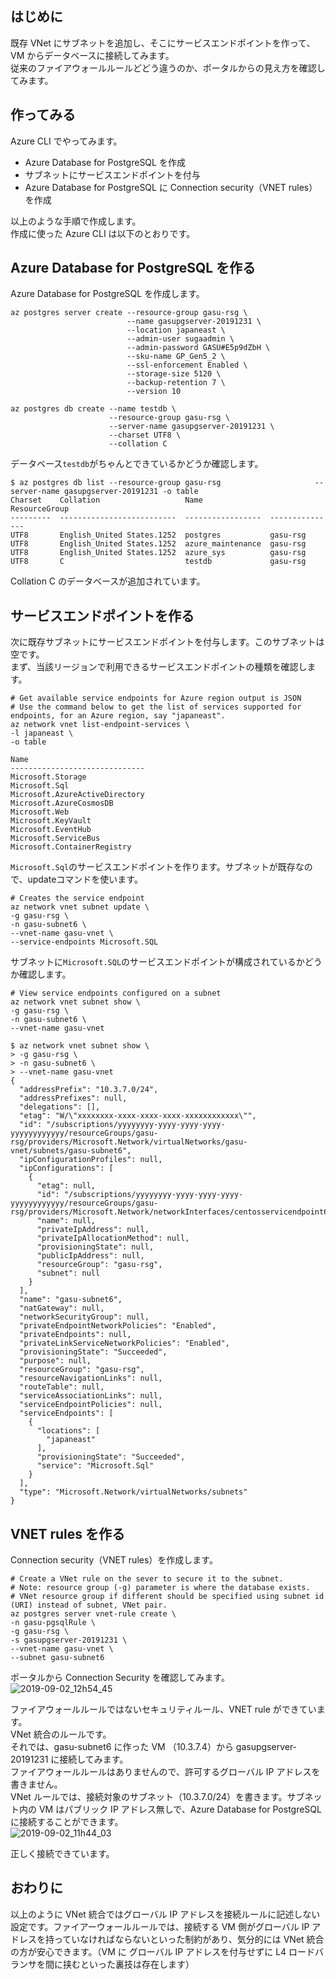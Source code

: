 ## はじめに  
既存 VNet にサブネットを追加し、そこにサービスエンドポイントを作って、VM からデータベースに接続してみます。  
従来のファイアウォールルールどどう違うのか、ポータルからの見え方を確認してみます。  

## 作ってみる  
Azure CLI でやってみます。  
* Azure Database for PostgreSQL を作成
* サブネットにサービスエンドポイントを付与
* Azure Database for PostgreSQL に  Connection security（VNET rules）を作成 

以上のような手順で作成します。  
作成に使った Azure CLI は以下のとおりです。 

## Azure Database for PostgreSQL を作る  
Azure Database for PostgreSQL を作成します。   
```
az postgres server create --resource-group gasu-rsg \
                          --name gasupgserver-20191231 \
                          --location japaneast \
                          --admin-user sugaadmin \
                          --admin-password GASU#E5p9dZbH \
                          --sku-name GP_Gen5_2 \
                          --ssl-enforcement Enabled \
                          --storage-size 5120 \
                          --backup-retention 7 \
                          --version 10

az postgres db create --name testdb \
                      --resource-group gasu-rsg \
                      --server-name gasupgserver-20191231 \
                      --charset UTF8 \
                      --collation C
```
データベース`testdb`がちゃんとできているかどうか確認します。  
```
$ az postgres db list --resource-group gasu-rsg                     --server-name gasupgserver-20191231 -o table
Charset    Collation                   Name               ResourceGroup
---------  --------------------------  -----------------  ---------------
UTF8       English_United States.1252  postgres           gasu-rsg
UTF8       English_United States.1252  azure_maintenance  gasu-rsg
UTF8       English_United States.1252  azure_sys          gasu-rsg
UTF8       C                           testdb             gasu-rsg
```
Collation C のデータベースが追加されています。  

## サービスエンドポイントを作る  
次に既存サブネットにサービスエンドポイントを付与します。このサブネットは空です。    
まず、当該リージョンで利用できるサービスエンドポイントの種類を確認します。  
```
# Get available service endpoints for Azure region output is JSON
# Use the command below to get the list of services supported for endpoints, for an Azure region, say "japaneast".
az network vnet list-endpoint-services \
-l japaneast \
-o table
```  

```
Name
------------------------------
Microsoft.Storage
Microsoft.Sql
Microsoft.AzureActiveDirectory
Microsoft.AzureCosmosDB
Microsoft.Web
Microsoft.KeyVault
Microsoft.EventHub
Microsoft.ServiceBus
Microsoft.ContainerRegistry
```  
`Microsoft.Sql`のサービスエンドポイントを作ります。サブネットが既存なので、updateコマンドを使います。  
```
# Creates the service endpoint
az network vnet subnet update \
-g gasu-rsg \
-n gasu-subnet6 \
--vnet-name gasu-vnet \
--service-endpoints Microsoft.SQL
```  


サブネットに`Microsoft.SQL`のサービスエンドポイントが構成されているかどうか確認します。 
```
# View service endpoints configured on a subnet
az network vnet subnet show \
-g gasu-rsg \
-n gasu-subnet6 \
--vnet-name gasu-vnet
```  
 
```
$ az network vnet subnet show \
> -g gasu-rsg \
> -n gasu-subnet6 \
> --vnet-name gasu-vnet
{
  "addressPrefix": "10.3.7.0/24",
  "addressPrefixes": null,
  "delegations": [],
  "etag": "W/\"xxxxxxxx-xxxx-xxxx-xxxx-xxxxxxxxxxxx\"",
  "id": "/subscriptions/yyyyyyyy-yyyy-yyyy-yyyy-yyyyyyyyyyyy/resourceGroups/gasu-rsg/providers/Microsoft.Network/virtualNetworks/gasu-vnet/subnets/gasu-subnet6",
  "ipConfigurationProfiles": null,
  "ipConfigurations": [
    {
      "etag": null,
      "id": "/subscriptions/yyyyyyyy-yyyy-yyyy-yyyy-yyyyyyyyyyyy/resourceGroups/gasu-rsg/providers/Microsoft.Network/networkInterfaces/centosservicendpoint677/ipConfigurations/ipconfig1",
      "name": null,
      "privateIpAddress": null,
      "privateIpAllocationMethod": null,
      "provisioningState": null,
      "publicIpAddress": null,
      "resourceGroup": "gasu-rsg",
      "subnet": null
    }
  ],
  "name": "gasu-subnet6",
  "natGateway": null,
  "networkSecurityGroup": null,
  "privateEndpointNetworkPolicies": "Enabled",
  "privateEndpoints": null,
  "privateLinkServiceNetworkPolicies": "Enabled",
  "provisioningState": "Succeeded",
  "purpose": null,
  "resourceGroup": "gasu-rsg",
  "resourceNavigationLinks": null,
  "routeTable": null,
  "serviceAssociationLinks": null,
  "serviceEndpointPolicies": null,
  "serviceEndpoints": [
    {
      "locations": [
        "japaneast"
      ],
      "provisioningState": "Succeeded",
      "service": "Microsoft.Sql"
    }
  ],
  "type": "Microsoft.Network/virtualNetworks/subnets"
}
```
## VNET rules を作る  
Connection security（VNET rules）を作成します。  
```
# Create a VNet rule on the sever to secure it to the subnet. 
# Note: resource group (-g) parameter is where the database exists. 
# VNet resource group if different should be specified using subnet id (URI) instead of subnet, VNet pair.
az postgres server vnet-rule create \
-n gasu-pgsqlRule \
-g gasu-rsg \
-s gasupgserver-20191231 \
--vnet-name gasu-vnet \
--subnet gasu-subnet6
```
ポータルから Connection Security を確認してみます。  
![2019-09-02_12h54_45](uploads/390d86888add2426d7dd8009e84d9de4/2019-09-02_12h54_45.png)  

ファイアウォールルールではないセキュリティルール、VNET rule ができています。  
VNet 統合のルールです。  
それでは、gasu-subnet6 に作った VM （10.3.7.4）から gasupgserver-20191231 に接続してみます。  
ファイアウォールルールはありませんので、許可するグローバル IP アドレスを書きません。  
VNet ルールでは、接続対象のサブネット（10.3.7.0/24）を書きます。サブネット内の VM はパブリック IP アドレス無しで、Azure Database for PostgreSQL に接続することができます。    
![2019-09-02_11h44_03](uploads/e58281c559f903485adb1cb8ade7ed91/2019-09-02_11h44_03.png)    

正しく接続できています。  

## おわりに  
以上のように VNet 統合ではグローバル IP アドレスを接続ルールに記述しない設定です。ファイアーウォールルールでは、接続する VM 側がグローバル IP アドレスを持っていなければならないといった制約があり、気分的には VNet 統合の方が安心できます。（VM に グローバル IP アドレスを付与せずに L4 ロードバランサを間に挟むといった裏技は存在します）  
